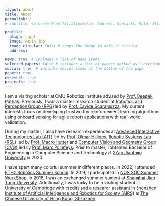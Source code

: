 ```yaml
---
layout: about
title: About
permalink: /
# subtitle: <a href='#'>Affiliations</a>. Address. Contacts. Moto. Etc.

profile:
  align: right
  image: kexin.jpg
  image_circular: false # crops the image to make it circular
  address:

news: true  # includes a list of news items
selected_papers: false # includes a list of papers marked as "selected={true}"
social: true  # includes social icons at the bottom of the page
papers: true
personal: true
projects: true
---
```


I am a visiting scholar at CMU Robotics Institute advised by [Prof. Deepak Pathak](https://www.cs.cmu.edu/~dpathak/). Previously, I was a master research student at [Robotics and Perception Group (RPG)](https://rpg.ifi.uzh.ch/index.html) led by [Prof. Davide Scaramuzza](https://rpg.ifi.uzh.ch/people_scaramuzza.html). My current interests focus on developing trustworthy reinforcement learning algorithms using onboard sensing for agile robots applications with real-world validation.

During my master, I also have research experiences at [Advanced Interactive Technologies Lab (AIT)](https://ait.ethz.ch/) led by [Prof. Otmar Hilliges](https://ait.ethz.ch/people/hilliges), [Robotic Systems Lab (RSL)](https://rsl.ethz.ch/) led by [Prof. Macro Hutter](https://rsl.ethz.ch/the-lab/people/person-detail.MTIxOTEx.TGlzdC8yNDQxLC0xNDI1MTk1NzM1.html) and [Computer Vision and Geometry Group (CVG)](https://cvg.ethz.ch/) led by [Prof. Marc Pollefeys](https://people.inf.ethz.ch/pomarc/). Prior to master, I obtained Bachelor of Engineering in Computer Science and Technology at [Xi'an Jiaotong University](http://en.xjtu.edu.cn/) in 2020.

I have spent many colorful summer in different places. In 2022, I attended [ETHz Robotics Summer School](https://rsl.ethz.ch/scientific-events/summer-schools/robotics-sumemr-school-2022.html). In 2019, I participated in [NUS SOC Summer WorkShop](https://sws.comp.nus.edu.sg/2019/index.htm). In 2018, I was an exchanged summer student at [Shanghai Jiao Tong University](https://en.sjtu.edu.cn/). Additionally, I was lucky to be a visiting student at [University of Cambridge](https://www.cam.ac.uk/) with credits and a research assistant in [Shenzhen Institute of Artificial Intelligence and Robotics for Society (AIRS)](https://airs.cuhk.edu.cn/en/about) at [The Chinese University of Hong Kong, Shenzhen](https://www.cuhk.edu.cn/en).

<!-- Write your biography here. Tell the world about yourself. Link to your favorite [subreddit](http://reddit.com). You can put a picture in, too. The code is already in, just name your picture `prof_pic.jpg` and put it in the `img/` folder.

Put your address / P.O. box / other info right below your picture. You can also disable any these elements by editing `profile` property of the YAML header of your `_pages/about.md`. Edit `_bibliography/papers.bib` and Jekyll will render your [publications page](/al-folio/publications/) automatically.

Link to your social media connections, too. This theme is set up to use [Font Awesome icons](http://fortawesome.github.io/Font-Awesome/) and [Academicons](https://jpswalsh.github.io/academicons/), like the ones below. Add your Facebook, Twitter, LinkedIn, Google Scholar, or just disable all of them. -->
